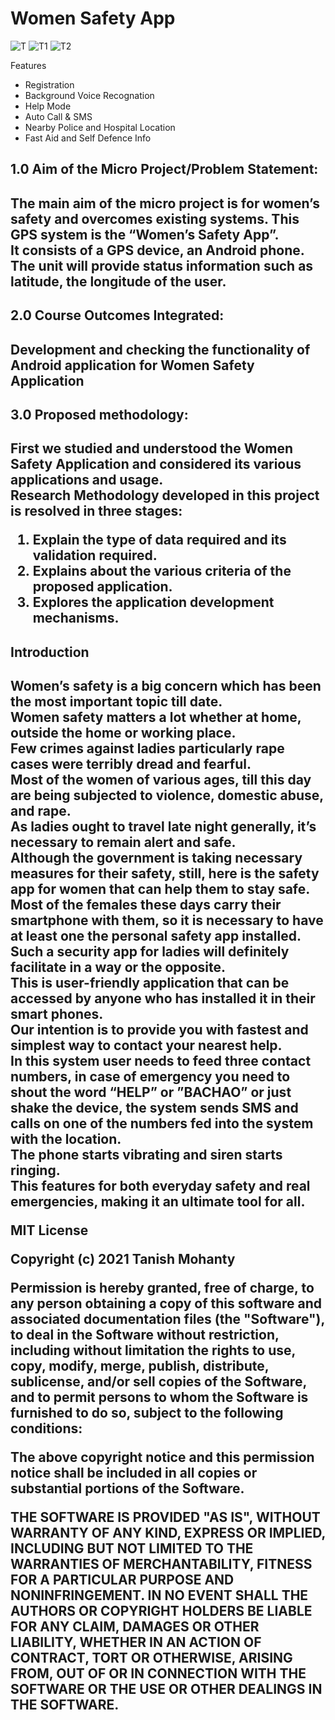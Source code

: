 # Women Safety App

![T](https://user-images.githubusercontent.com/66123919/120108366-866afd80-c182-11eb-9499-34a88e4df34f.jpg)
![T1](https://user-images.githubusercontent.com/66123919/120108368-8834c100-c182-11eb-85f5-369c74017e03.jpg)
![T2](https://user-images.githubusercontent.com/66123919/120108369-8965ee00-c182-11eb-95f3-1fae64f4478f.jpg)


Features
- Registration
- Background Voice Recognation
- Help Mode
- Auto Call & SMS
- Nearby Police and Hospital Location
- Fast Aid and Self Defence Info

<h2>1.0 Aim of the Micro Project/Problem Statement:<h2/>

The main aim of the micro project is for women’s safety and overcomes existing systems. This GPS system is the “Women’s Safety App”.<br/>
It consists of a GPS device, an Android phone.<br/> 
The unit will provide status information such as latitude, the longitude of the user.<br/>

<h2>2.0 Course Outcomes Integrated:<br/><h2/>

Development and checking the functionality of Android application for Women Safety Application

<h2>3.0  Proposed  methodology: <br/><h2/>

First we studied  and  understood the  Women Safety Application and  considered  its various  applications  and usage. <br/>
Research Methodology developed in this project is resolved in three stages:<br/> 
1. Explain the type of data required and its validation required.<br/>
2. Explains about the various criteria of the proposed application.<br/>
3. Explores the application development mechanisms.

<h2>Introduction<h2/>

Women’s safety is a big concern which has been the most important topic till date. <br/>
Women safety matters a lot whether at home, outside the home or working place. <br/>
Few crimes against ladies particularly rape cases were terribly dread and fearful. <br/>
Most of the women of various ages, till this day are being subjected to violence, domestic abuse, and rape. <br/>
As ladies ought to travel late night generally, it’s necessary to remain alert and safe. <br/>
Although the government is taking necessary measures for their safety, still, here is the safety app for women that can help them to stay safe. <br/>
Most of the females these days carry their smartphone with them, so it is necessary to have at least one the personal safety app installed. <br/>
Such a security app for ladies will definitely facilitate in a way or the opposite. <br/>
This is user-friendly application that can be accessed by anyone who has installed it in their smart phones. <br/>
Our intention is to provide you with fastest and simplest way to contact your nearest help.  <br/>
In this system user needs to feed three contact numbers, in case of emergency you need to shout the word “HELP” or  ”BACHAO” or just shake the device, the system sends SMS and calls on one of the numbers fed into the system with the location. <br/>
The phone starts vibrating and siren starts ringing. <br/>
This features for both everyday safety and real emergencies, making it an ultimate tool for all. <br/>

  
  
MIT License

Copyright (c) 2021 Tanish Mohanty

Permission is hereby granted, free of charge, to any person obtaining a copy
of this software and associated documentation files (the "Software"), to deal
in the Software without restriction, including without limitation the rights
to use, copy, modify, merge, publish, distribute, sublicense, and/or sell
copies of the Software, and to permit persons to whom the Software is
furnished to do so, subject to the following conditions:

The above copyright notice and this permission notice shall be included in all
copies or substantial portions of the Software.

THE SOFTWARE IS PROVIDED "AS IS", WITHOUT WARRANTY OF ANY KIND, EXPRESS OR
IMPLIED, INCLUDING BUT NOT LIMITED TO THE WARRANTIES OF MERCHANTABILITY,
FITNESS FOR A PARTICULAR PURPOSE AND NONINFRINGEMENT. IN NO EVENT SHALL THE
AUTHORS OR COPYRIGHT HOLDERS BE LIABLE FOR ANY CLAIM, DAMAGES OR OTHER
LIABILITY, WHETHER IN AN ACTION OF CONTRACT, TORT OR OTHERWISE, ARISING FROM,
OUT OF OR IN CONNECTION WITH THE SOFTWARE OR THE USE OR OTHER DEALINGS IN THE
SOFTWARE.
